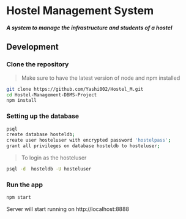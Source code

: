 # Hostel Management System

***A system to manage the infrastructure and students of a hostel***

## Development

### Clone the repository
> Make sure to have the latest version of node and npm installed

```bash
git clone https://github.com/Yashi002/Hostel_M.git
cd Hostel-Management-DBMS-Project
npm install
```  

### Setting up the database

```bash
psql
create database hosteldb;
create user hosteluser with encrypted password 'hostelpass';
grant all privileges on database hosteldb to hosteluser;
```
> To login as the hosteluser

```bash
psql -d  hosteldb -U hosteluser
``` 

### Run the app

```bash
npm start
```

Server will start running on http://localhost:8888
